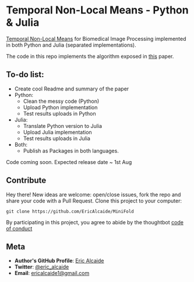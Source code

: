 # Temporal Non-Local Means - Python & Julia

[Temporal Non-Local Means](https://journals.plos.org/plosone/article?id=10.1371/journal.pone.0158504) for Biomedical Image Processing implemented in both Python and Julia (separated implementations).

The code in this repo implements the algorithm exposed in [this](https://journals.plos.org/plosone/article?id=10.1371/journal.pone.0158504) paper. 

## To-do list: 
* Create cool Readme and summary of the paper
* Python:
  * Clean the messy code (Python)
  * Upload Python implementation
  * Test results uploads in Python
* Julia:
  * Translate Python version to Julia
  * Upload Julia implementation
  * Test results uploads in Julia
* Both: 
  * Publish as Packages in both languages.

Code coming soon. Expected release date ~ 1st Aug

## Contribute
Hey there! New ideas are welcome: open/close issues, fork the repo and share your code with a Pull Request.
Clone this project to your computer:
 
`git clone https://github.com/EricAlcaide/MiniFold`
 
By participating in this project, you agree to abide by the thoughtbot [code of conduct](https://thoughtbot.com/open-source-code-of-conduct)
 
## Meta
 
* **Author's GitHub Profile**: [Eric Alcaide](https://github.com/EricAlcaide/)
* **Twitter**: [@eric_alcaide](https://twitter.com/eric_alcaide)
* **Email**: ericalcaide1@gmail.com
